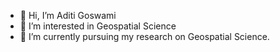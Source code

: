- 👋 Hi, I’m Aditi Goswami
- 👀 I’m interested in Geospatial Science
- 🌱 I’m currently pursuing my research on Geospatial Science.



